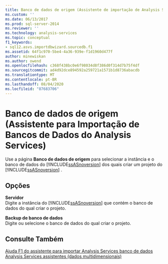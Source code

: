 ```yaml
---
title: Banco de dados de origem (Assistente de importação de Analysis Services banco de dados) | Microsoft Docs
ms.custom: ''
ms.date: 06/13/2017
ms.prod: sql-server-2014
ms.reviewer: ''
ms.technology: analysis-services
ms.topic: conceptual
f1_keywords:
- sql12.asvs.importdbwizard.sourcedb.f1
ms.assetid: 64f1c970-5be4-4a36-939e-f1d1960d477f
author: minewiskan
ms.author: owend
ms.openlocfilehash: c368f438bc0e6f98034d8f386d0f314d7b75f4df
ms.sourcegitcommit: ad4d92dce894592a259721a1571b1d8736abacdb
ms.translationtype: MT
ms.contentlocale: pt-BR
ms.lasthandoff: 08/04/2020
ms.locfileid: "87683706"
---
```

# <a name="source-database-import-analysis-services-database-wizard"></a>Banco de dados de origem (Assistente para Importação de Bancos de Dados do Analysis Services)
  Use a página **Banco de dados de origem** para selecionar a instância e o banco de dados do [!INCLUDE[ssASnoversion](../includes/ssasnoversion-md.md)] dos quais criar um projeto do [!INCLUDE[ssASnoversion](../includes/ssasnoversion-md.md)] .  
  
## <a name="options"></a>Opções  
 **Servidor**  
 Digite a instância do [!INCLUDE[ssASnoversion](../includes/ssasnoversion-md.md)] que contém o banco de dados do qual criar o projeto.  
  
 **Backup de banco de dados**  
 Digite ou selecione o banco de dados do qual criar o projeto.  
  
## <a name="see-also"></a>Consulte Também  
 [Ajuda F1 do assistente para importar Analysis Services banco de dados](import-analysis-services-database-wizard-f1-help.md)   
 [Analysis Services assistentes &#40;dados multidimensionais&#41;](analysis-services-wizards-multidimensional-data.md)  
  
  
